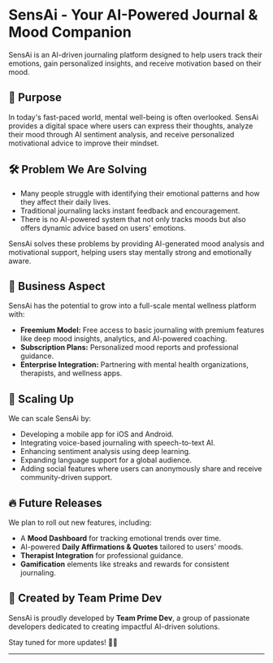 # SensAi - Your AI-Powered Journal & Mood Companion  

SensAi is an AI-driven journaling platform designed to help users track their emotions, gain personalized insights, and receive motivation based on their mood.  

## 🌟 Purpose  
In today's fast-paced world, mental well-being is often overlooked. SensAi provides a digital space where users can express their thoughts, analyze their mood through AI sentiment analysis, and receive personalized motivational advice to improve their mindset.  

## 🛠 Problem We Are Solving  
- Many people struggle with identifying their emotional patterns and how they affect their daily lives.  
- Traditional journaling lacks instant feedback and encouragement.  
- There is no AI-powered system that not only tracks moods but also offers dynamic advice based on users' emotions.  

SensAi solves these problems by providing AI-generated mood analysis and motivational support, helping users stay mentally strong and emotionally aware.  

## 💼 Business Aspect  
SensAi has the potential to grow into a full-scale mental wellness platform with:  
- **Freemium Model:** Free access to basic journaling with premium features like deep mood insights, analytics, and AI-powered coaching.  
- **Subscription Plans:** Personalized mood reports and professional guidance.  
- **Enterprise Integration:** Partnering with mental health organizations, therapists, and wellness apps.  


## 🚀 Scaling Up  
We can scale SensAi by:  
- Developing a mobile app for iOS and Android.  
- Integrating voice-based journaling with speech-to-text AI.  
- Enhancing sentiment analysis using deep learning.  
- Expanding language support for a global audience.  
- Adding social features where users can anonymously share and receive community-driven support.  

## 🔥 Future Releases  
We plan to roll out new features, including:  
- A **Mood Dashboard** for tracking emotional trends over time.  
- AI-powered **Daily Affirmations & Quotes** tailored to users' moods.  
- **Therapist Integration** for professional guidance.  
- **Gamification** elements like streaks and rewards for consistent journaling.  

## 👥 Created by Team Prime Dev  
SensAi is proudly developed by **Team Prime Dev**, a group of passionate developers dedicated to creating impactful AI-driven solutions.  

Stay tuned for more updates! 🚀✨  

---


 
